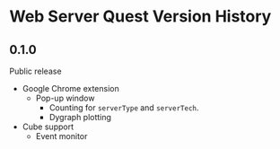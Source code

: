 Web Server Quest Version History
========================================================================

0.1.0
------------------------------------------------------------------------

Public release

- Google Chrome extension
    - Pop-up window
        - Counting for `serverType` and `serverTech`.
        - Dygraph plotting
- Cube support
    - Event monitor
